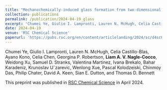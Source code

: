 ```yaml
---
title: "Mechanochemically-induced glass formation from two-dimensional hybrid organic–inorganic perovskites"
collection: publications
permalink: /publication/2024-04-19_glass
excerpt: 'Chumei Ye, Giulio I. Lampronti, Lauren N. McHugh, Celia Castillo-Blas, Ayano Kono, Celia Chen, Georgina P. Robertson, Liam A. V. NagleCocco, Weidong Xu, Samuel D. Stranks, Valentina Martinez, Ivana Brekalo, Bahar Karadeniz, Krunoslav Uˇzarevic, Wenlong Xue, Pascal Kolodzeiski, Chinmoy Das, Philip Chater, David A. Keen, Sian E. Dutton, and Thomas D. Bennett'
date: 2024-04-19
venue: 'RSC Chemical Science'
paperurl: 'https://pubs.rsc.org/en/content/articlelanding/2024/sc/d4sc00905c'
---
```

Chumei Ye, Giulio I. Lampronti, Lauren N. McHugh, Celia Castillo-Blas, Ayano Kono, Celia Chen, Georgina P. Robertson, **Liam A. V. Nagle-Cocco**, Weidong Xu, Samuel D. Stranks, Valentina Martinez, Ivana Brekalo, Bahar Karadeniz, Krunoslav Uˇzarevic, Wenlong Xue, Pascal Kolodzeiski, Chinmoy Das, Philip Chater, David A. Keen, Sian E. Dutton, and Thomas D. Bennett

This preprint was published in [RSC Chemical Science](https://pubs.rsc.org/en/content/articlelanding/2024/sc/d4sc00905c) in April 2024.
